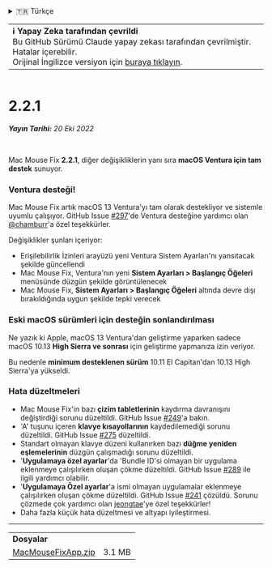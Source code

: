 <details>
<summary>🇹🇷 Türkçe</summary>

[🇬🇧 English (GitHub)](https://github.com/noah-nuebling/mac-mouse-fix/releases/tag/2.2.1)\
[🇦🇩 Català](https://redirect.macmousefix.com/?target=mmf-release&tag=2.2.1&locale=ca)\
[🇩🇪 Deutsch](https://redirect.macmousefix.com/?target=mmf-release&tag=2.2.1&locale=de)\
[🇪🇸 Español](https://redirect.macmousefix.com/?target=mmf-release&tag=2.2.1&locale=es)\
[🇫🇷 Français](https://redirect.macmousefix.com/?target=mmf-release&tag=2.2.1&locale=fr)\
[🇮🇩 Indonesia](https://redirect.macmousefix.com/?target=mmf-release&tag=2.2.1&locale=id)\
[🇮🇹 Italiano](https://redirect.macmousefix.com/?target=mmf-release&tag=2.2.1&locale=it)\
[🇭🇺 Magyar](https://redirect.macmousefix.com/?target=mmf-release&tag=2.2.1&locale=hu)\
[🇳🇱 Nederlands](https://redirect.macmousefix.com/?target=mmf-release&tag=2.2.1&locale=nl)\
[🇵🇱 Polski](https://redirect.macmousefix.com/?target=mmf-release&tag=2.2.1&locale=pl)\
[🇧🇷 Português (Brasil)](https://redirect.macmousefix.com/?target=mmf-release&tag=2.2.1&locale=pt-BR)\
[🇵🇹 Português (Portugal)](https://redirect.macmousefix.com/?target=mmf-release&tag=2.2.1&locale=pt-PT)\
[🇷🇴 Română](https://redirect.macmousefix.com/?target=mmf-release&tag=2.2.1&locale=ro)\
[🇸🇪 Svenska](https://redirect.macmousefix.com/?target=mmf-release&tag=2.2.1&locale=sv)\
[🇻🇳 Tiếng Việt](https://redirect.macmousefix.com/?target=mmf-release&tag=2.2.1&locale=vi)\
**🇹🇷 Türkçe**\
[🇨🇿 Čeština](https://redirect.macmousefix.com/?target=mmf-release&tag=2.2.1&locale=cs)\
[🇬🇷 Ελληνικά](https://redirect.macmousefix.com/?target=mmf-release&tag=2.2.1&locale=el)\
[🇷🇺 Русский](https://redirect.macmousefix.com/?target=mmf-release&tag=2.2.1&locale=ru)\
[🇺🇦 Українська](https://redirect.macmousefix.com/?target=mmf-release&tag=2.2.1&locale=uk)\
[🇮🇱 עברית](https://redirect.macmousefix.com/?target=mmf-release&tag=2.2.1&locale=he)\
[🇸🇦 العربية](https://redirect.macmousefix.com/?target=mmf-release&tag=2.2.1&locale=ar)\
[🇮🇳 हिन्दी](https://redirect.macmousefix.com/?target=mmf-release&tag=2.2.1&locale=hi)\
[🇹🇭 ไทย](https://redirect.macmousefix.com/?target=mmf-release&tag=2.2.1&locale=th)\
[🇨🇳 中文 (简体)](https://redirect.macmousefix.com/?target=mmf-release&tag=2.2.1&locale=zh-Hans)\
[🇨🇳 中文 (繁體)](https://redirect.macmousefix.com/?target=mmf-release&tag=2.2.1&locale=zh-Hant)\
[🇭🇰 中文（香港)](https://redirect.macmousefix.com/?target=mmf-release&tag=2.2.1&locale=zh-HK)\
[🇯🇵 日本語](https://redirect.macmousefix.com/?target=mmf-release&tag=2.2.1&locale=ja)\
[🇰🇷 한국어](https://redirect.macmousefix.com/?target=mmf-release&tag=2.2.1&locale=ko)\
[Help translate Mac Mouse Fix to different languages!](https://github.com/noah-nuebling/mac-mouse-fix/discussions/731)
</details>
<table align=><td>
<b>ℹ️ Yapay Zeka tarafından çevrildi</b><br>
Bu GitHub Sürümü Claude yapay zekası tarafından çevrilmiştir. Hatalar içerebilir.<br>
Orijinal İngilizce versiyon için <a href="https://github.com/noah-nuebling/mac-mouse-fix/releases/tag/2.2.1">buraya tıklayın</a>.
</td></table>

<table></table>

# 2.2.1
***Yayın Tarihi:** 20 Eki 2022*

<br>

Mac Mouse Fix **2.2.1**, diğer değişikliklerin yanı sıra **macOS Ventura için tam destek** sunuyor.

### Ventura desteği!
Mac Mouse Fix artık macOS 13 Ventura'yı tam olarak destekliyor ve sistemle uyumlu çalışıyor.
GitHub Issue [#297](https://github.com/noah-nuebling/mac-mouse-fix/issues/297)'de Ventura desteğine yardımcı olan [@chamburr](https://github.com/chamburr)'a özel teşekkürler.

Değişiklikler şunları içeriyor:

- Erişilebilirlik İzinleri arayüzü yeni Ventura Sistem Ayarları'nı yansıtacak şekilde güncellendi
- Mac Mouse Fix, Ventura'nın yeni **Sistem Ayarları > Başlangıç Öğeleri** menüsünde düzgün şekilde görüntülenecek
- Mac Mouse Fix, **Sistem Ayarları > Başlangıç Öğeleri** altında devre dışı bırakıldığında uygun şekilde tepki verecek

### Eski macOS sürümleri için desteğin sonlandırılması

Ne yazık ki Apple, macOS 13 Ventura'dan geliştirme yaparken sadece macOS 10.13 **High Sierra ve sonrası** için geliştirme yapmanıza izin veriyor.

Bu nedenle **minimum desteklenen sürüm** 10.11 El Capitan'dan 10.13 High Sierra'ya yükseldi.

### Hata düzeltmeleri

- Mac Mouse Fix'in bazı **çizim tabletlerinin** kaydırma davranışını değiştirdiği sorunu düzeltildi. GitHub Issue [#249](https://github.com/noah-nuebling/mac-mouse-fix/issues/249)'a bakın.
- 'A' tuşunu içeren **klavye kısayollarının** kaydedilemediği sorunu düzeltildi. GitHub Issue [#275](https://github.com/noah-nuebling/mac-mouse-fix/issues/275) düzeltildi.
- Standart olmayan klavye düzeni kullanırken bazı **düğme yeniden eşlemelerinin** düzgün çalışmadığı sorunu düzeltildi.
- '**Uygulamaya özel ayarlar**'da 'Bundle ID'si olmayan bir uygulama eklenmeye çalışılırken oluşan çökme düzeltildi. GitHub Issue [#289](https://github.com/noah-nuebling/mac-mouse-fix/issues/289) ile ilgili yardımcı olabilir.
- '**Uygulamaya Özel ayarlar**'a ismi olmayan uygulamalar eklenmeye çalışılırken oluşan çökme düzeltildi. GitHub Issue [#241](https://github.com/noah-nuebling/mac-mouse-fix/issues/241) çözüldü. Sorunu çözmede çok yardımcı olan [jeongtae](https://github.com/jeongtae)'ye özel teşekkürler!
- Daha fazla küçük hata düzeltmesi ve altyapı iyileştirmesi.

---

<table align="start">
<tr>
    <td colspan=2>
        <b>Dosyalar</b>
    </td>
</tr>
<tr>
    <td><a href="https://github.com/noah-nuebling/mac-mouse-fix/releases/download/2.2.1/MacMouseFixApp.zip">MacMouseFixApp.zip</a></td>
    <td>3.1 MB</td>
</tr>
</table>